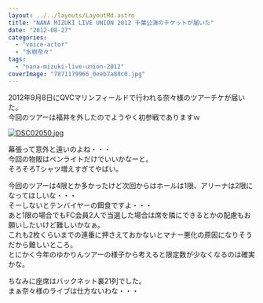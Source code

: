 ```yaml
---
layout: ../../layouts/LayoutMd.astro
title: "NANA MIZUKI LIVE UNION 2012 千葉公演のチケットが届いた"
date: "2012-08-27"
categories: 
  - "voice-actor"
  - "水樹奈々"
tags: 
  - "nana-mizuki-live-union-2012"
coverImage: "7871179966_0eeb7a88c0.jpg"
---
```


2012年9月8日にQVCマリンフィールドで行われる奈々様のツアーチケが届いた。  
今回のツアーは福井を外したのでようやく初参戦でありますｗ

[![DSC02050.jpg](/wp/images/9029323437_1882762cff.jpg)](http://www.flickr.com/photos/67522130@N08/9029323437/ "DSC02050.jpg")

幕張って意外と遠いのよね・・・  
今回の物販はペンライトだけでいいかなーと。  
そろそろTシャツ増えすぎてやばい。

今回のツアーは4限とか多かったけど次回からはホールは1限、アリーナは2限になってほしいな・・・  
そーしないとテンバイヤーの餌食ですよ・・・  
あと1限の場合でもFC会員2人で当選した場合は席を隣にできるとかの配慮もお願いしたいけど難しいかなぁ。  
これも2枚くらいまでの連番に押さえておかないとマナー悪化の原因になりそうだから難しいところ。  
とにかく今年のゆかりんツアーの様子から考えると限定数が少なくなるのは確実かな。

ちなみに座席はバックネット裏21列でした。  
まぁ奈々様のライブは仕方ないわな・・・
